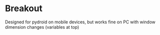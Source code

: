 # Breakout
Designed for pydroid on mobile devices, but works fine on PC with window dimension changes (variables at top)
